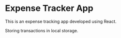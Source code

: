 # Expense Tracker App

This is an expense tracking app developed using React.

Storing transactions in local storage.
